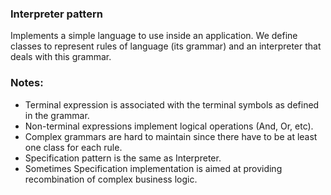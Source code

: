 ### Interpreter pattern
Implements a simple language to use inside an application. We define classes
to represent rules of language (its grammar) and an interpreter that deals with
this grammar.

### Notes:
* Terminal expression is associated with the terminal symbols as defined in the grammar.
* Non-terminal expressions implement logical operations (And, Or, etc).
* Complex grammars are hard to maintain since there have to be at least one class
for each rule.
* Specification pattern is the same as Interpreter.
* Sometimes Specification implementation is aimed at providing recombination of
complex business logic.